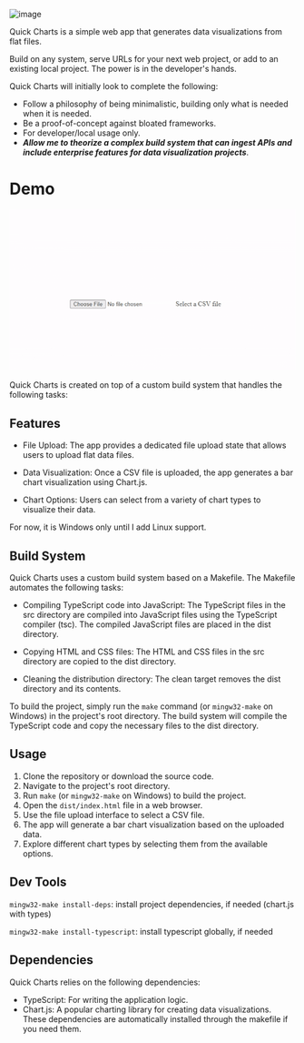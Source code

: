 ![image](https://github.com/nickstambaugh/quick-charts/assets/73977662/968692ee-0fca-4d8b-b13f-74071c9e1b1c)

Quick Charts is a simple web app that generates data visualizations from flat files.

Build on any system, serve URLs for your next web project, or add to an existing local project. The power is in the developer's hands.

Quick Charts will initially look to complete the following: 
- Follow a philosophy of being minimalistic, building only what is needed when it is needed. 
- Be a proof-of-concept against bloated frameworks.
- For developer/local usage only.
- ***Allow me to theorize a complex build system that can ingest APIs and include enterprise features for data visualization projects***.

# Demo
![](https://github.com/nickstambaugh/quick-charts/blob/main/assets/3-19.gif)

Quick Charts is created on top of a custom build system that handles the following tasks:

## Features
- File Upload: The app provides a dedicated file upload state that allows users to upload flat data files.

- Data Visualization: Once a CSV file is uploaded, the app generates a bar chart visualization using Chart.js.

- Chart Options: Users can select from a variety of chart types to visualize their data.

For now, it is Windows only until I add Linux support.

## Build System
Quick Charts uses a custom build system based on a Makefile. The Makefile automates the following tasks:

- Compiling TypeScript code into JavaScript: The TypeScript files in the src directory are compiled into JavaScript files using the TypeScript compiler (tsc). The compiled JavaScript files are placed in the dist directory.

- Copying HTML and CSS files: The HTML and CSS files in the src directory are copied to the dist directory.

- Cleaning the distribution directory: The clean target removes the dist directory and its contents.

To build the project, simply run the ` make ` command (or ` mingw32-make ` on Windows) in the project's root directory. The build system will compile the TypeScript code and copy the necessary files to the dist directory.

## Usage
1. Clone the repository or download the source code.
2. Navigate to the project's root directory.
3. Run ` make ` (or ` mingw32-make ` on Windows) to build the project.
4. Open the ` dist/index.html ` file in a web browser.
5. Use the file upload interface to select a CSV file.
6. The app will generate a bar chart visualization based on the uploaded data.
7. Explore different chart types by selecting them from the available options.

## Dev Tools

` mingw32-make install-deps `: install project dependencies, if needed (chart.js with types)

` mingw32-make install-typescript `: install typescript globally, if needed

## Dependencies
Quick Charts relies on the following dependencies:

- TypeScript: For writing the application logic.
- Chart.js: A popular charting library for creating data visualizations.
These dependencies are automatically installed through the makefile if you need them.

